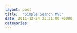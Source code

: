 ```yaml
---
layout: post
title:  "Simple Search MVC"
date: 2011-12-24 23:31:00 +0000
categories: 
---
```

			